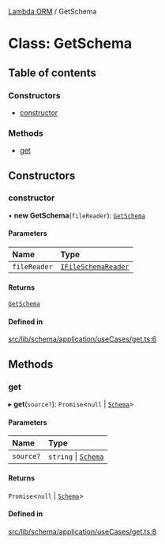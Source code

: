 [Lambda ORM](../README.md) / GetSchema

# Class: GetSchema

## Table of contents

### Constructors

- [constructor](GetSchema.md#constructor)

### Methods

- [get](GetSchema.md#get)

## Constructors

### constructor

• **new GetSchema**(`fileReader`): [`GetSchema`](GetSchema.md)

#### Parameters

| Name | Type |
| :------ | :------ |
| `fileReader` | [`IFileSchemaReader`](../interfaces/IFileSchemaReader.md) |

#### Returns

[`GetSchema`](GetSchema.md)

#### Defined in

[src/lib/schema/application/useCases/get.ts:6](https://github.com/FlavioLionelRita/lambdaorm-base/blob/8dd385a/src/lib/schema/application/useCases/get.ts#L6)

## Methods

### get

▸ **get**(`source?`): `Promise`\<``null`` \| [`Schema`](../interfaces/Schema.md)\>

#### Parameters

| Name | Type |
| :------ | :------ |
| `source?` | `string` \| [`Schema`](../interfaces/Schema.md) |

#### Returns

`Promise`\<``null`` \| [`Schema`](../interfaces/Schema.md)\>

#### Defined in

[src/lib/schema/application/useCases/get.ts:8](https://github.com/FlavioLionelRita/lambdaorm-base/blob/8dd385a/src/lib/schema/application/useCases/get.ts#L8)
